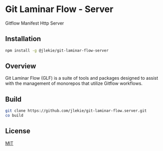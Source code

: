 # Git Laminar Flow - Server

Gitflow Manifest Http Server

## Installation

```bash
npm install -g @jlekie/git-laminar-flow-server
```

## Overview

Git Laminar Flow (GLF) is a suite of tools and packages designed to assist with the management of monorepos that utilize Gitflow workflows.

## Build

```bash
git clone https://github.com/jlekie/git-laminar-flow.server.git
co build
```

## License

[MIT](./LICENSE)
